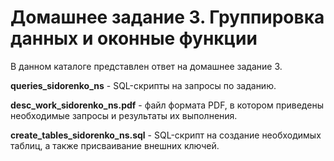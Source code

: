 # Домашнее задание 3. Группировка данных и оконные функции
В данном каталоге представлен ответ на домашнее задание 3.

**queries_sidorenko_ns** - SQL-скрипты на запросы по заданию.

**desc_work_sidorenko_ns.pdf** - файл формата PDF, в котором приведены необходимые запросы и результаты их выполнения.

**create_tables_sidorenko_ns.sql** - SQL-скрипт на создание необходимых таблиц, а также присваивание внешних ключей.